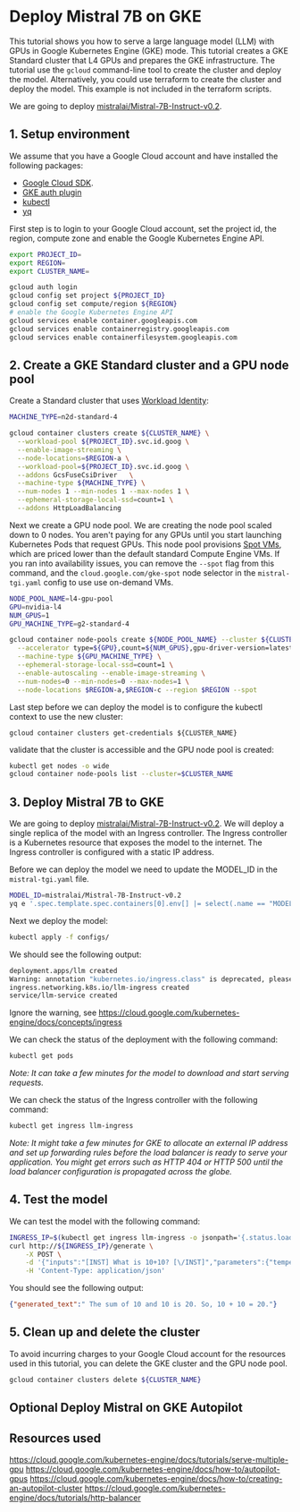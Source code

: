 # Deploy Mistral 7B on GKE 

This tutorial shows you how to serve a large language model (LLM) with GPUs in Google Kubernetes Engine (GKE) mode. This tutorial creates a GKE Standard cluster that L4 GPUs and prepares the GKE infrastructure. The tutorial use the `gcloud` command-line tool to create the cluster and deploy the model. Alternatively, you could use terraform to create the cluster and deploy the model. This example is not included in the terraform scripts.

We are going to deploy [mistralai/Mistral-7B-Instruct-v0.2](https://huggingface.co/mistralai/Mistral-7B-Instruct-v0.2). 

## 1. Setup environment

We assume that you have a Google Cloud account and have installed the following packages: 
* [Google Cloud SDK](https://cloud.google.com/sdk/docs/install). 
* [GKE auth plugin](https://cloud.google.com/blog/products/containers-kubernetes/kubectl-auth-changes-in-gke?hl=en)
* [kubectl](https://kubernetes.io/docs/tasks/tools/)
* [yq](https://github.com/mikefarah/yq?tab=readme-ov-file#install)

First step is to login to your Google Cloud account, set the project id, the region, compute zone and enable the Google Kubernetes Engine API. 



```bash
export PROJECT_ID=
export REGION=
export CLUSTER_NAME=

gcloud auth login
gcloud config set project ${PROJECT_ID}
gcloud config set compute/region ${REGION}
# enable the Google Kubernetes Engine API
gcloud services enable container.googleapis.com
gcloud services enable containerregistry.googleapis.com
gcloud services enable containerfilesystem.googleapis.com
```


## 2. Create a GKE Standard cluster and a GPU node pool

Create a Standard cluster that uses [Workload Identity](https://cloud.google.com/kubernetes-engine/docs/how-to/workload-identity):

```bash
MACHINE_TYPE=n2d-standard-4

gcloud container clusters create ${CLUSTER_NAME} \
  --workload-pool ${PROJECT_ID}.svc.id.goog \
  --enable-image-streaming \
  --node-locations=$REGION-a \
  --workload-pool=${PROJECT_ID}.svc.id.goog \
  --addons GcsFuseCsiDriver   \
  --machine-type ${MACHINE_TYPE} \
  --num-nodes 1 --min-nodes 1 --max-nodes 1 \
  --ephemeral-storage-local-ssd=count=1 \
  --addons HttpLoadBalancing
```

Next we create a GPU node pool. We are creating the node pool scaled down to 0 nodes. You aren't paying for any GPUs until you start launching Kubernetes Pods that request GPUs. This node pool provisions [Spot VMs](https://cloud.google.com/kubernetes-engine/docs/how-to/spot-vms), which are priced lower than the default standard Compute Engine VMs. If you ran into availability issues, you can remove the `--spot` flag from this command, and the `cloud.google.com/gke-spot` node selector in the `mistral-tgi.yaml` config to use use on-demand VMs.

```bash
NODE_POOL_NAME=l4-gpu-pool
GPU=nvidia-l4
NUM_GPUS=1
GPU_MACHINE_TYPE=g2-standard-4

gcloud container node-pools create ${NODE_POOL_NAME} --cluster ${CLUSTER_NAME} \
  --accelerator type=${GPU},count=${NUM_GPUS},gpu-driver-version=latest \
  --machine-type ${GPU_MACHINE_TYPE} \
  --ephemeral-storage-local-ssd=count=1 \
  --enable-autoscaling --enable-image-streaming \
  --num-nodes=0 --min-nodes=0 --max-nodes=1 \
  --node-locations $REGION-a,$REGION-c --region $REGION --spot
```

Last step before we can deploy the model is to configure the kubectl context to use the new cluster:

``` 
gcloud container clusters get-credentials ${CLUSTER_NAME}
```

validate that the cluster is accessible and the GPU node pool is created:

```bash
kubectl get nodes -o wide
gcloud container node-pools list --cluster=$CLUSTER_NAME
```

## 3. Deploy Mistral 7B to GKE

We are going to deploy [mistralai/Mistral-7B-Instruct-v0.2](https://huggingface.co/mistralai/Mistral-7B-Instruct-v0.2). We will deploy a single replica of the model with an Ingress controller. The Ingress controller is a Kubernetes resource that exposes the model to the internet. The Ingress controller is configured with a static IP address. 

Before we can deploy the model we need to update the MODEL_ID in the `mistral-tgi.yaml` file. 

```bash
MODEL_ID=mistralai/Mistral-7B-Instruct-v0.2
yq e '.spec.template.spec.containers[0].env[] |= select(.name == "MODEL_ID").value = "'${MODEL_ID}'"' -i configs/deployment.yaml
```

Next we deploy the model:

```bash
kubectl apply -f configs/
```

We should see the following output:

```bash
deployment.apps/llm created
Warning: annotation "kubernetes.io/ingress.class" is deprecated, please use 'spec.ingressClassName' instead
ingress.networking.k8s.io/llm-ingress created
service/llm-service created
```

Ignore the warning, see https://cloud.google.com/kubernetes-engine/docs/concepts/ingress

We can check the status of the deployment with the following command:

```bash
kubectl get pods
```

_Note: It can take a few minutes for the model to download and start serving requests._

We can check the status of the Ingress controller with the following command:

```bash
kubectl get ingress llm-ingress 
```

_Note: It might take a few minutes for GKE to allocate an external IP address and set up forwarding rules before the load balancer is ready to serve your application. You might get errors such as HTTP 404 or HTTP 500 until the load balancer configuration is propagated across the globe._


## 4. Test the model

We can test the model with the following command:

```bash
INGRESS_IP=$(kubectl get ingress llm-ingress -o jsonpath='{.status.loadBalancer.ingress[0].ip}')
curl http://${INGRESS_IP}/generate \
    -X POST \
    -d '{"inputs":"[INST] What is 10+10? [\/INST]","parameters":{"temperature":0.2, "top_p": 0.95, "max_new_tokens": 256}}' \
    -H 'Content-Type: application/json'
```
You should see the following output:

```json
{"generated_text":" The sum of 10 and 10 is 20. So, 10 + 10 = 20."}
```


## 5. Clean up and delete the cluster

To avoid incurring charges to your Google Cloud account for the resources used in this tutorial, you can delete the GKE cluster and the GPU node pool.

```bash
gcloud container clusters delete ${CLUSTER_NAME}
```


## Optional Deploy Mistral on GKE Autopilot

## Resources used

https://cloud.google.com/kubernetes-engine/docs/tutorials/serve-multiple-gpu
https://cloud.google.com/kubernetes-engine/docs/how-to/autopilot-gpus
https://cloud.google.com/kubernetes-engine/docs/how-to/creating-an-autopilot-cluster
https://cloud.google.com/kubernetes-engine/docs/tutorials/http-balancer
